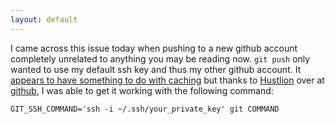 ```yaml
---
layout: default
---
```


I came across this issue today when pushing to a new github account completely unrelated to anything you may be reading now. `git push` only wanted to use my default ssh key and thus my other github account. It [appears to have something to do with caching](https://stackoverflow.com/q/5335197) but thanks to [Hustlion](https://stackoverflow.com/users/4394850/hustlion) over at [github](https://stackoverflow.com/a/43953433), I was able to get it working with the following command:

    GIT_SSH_COMMAND='ssh -i ~/.ssh/your_private_key' git COMMAND
